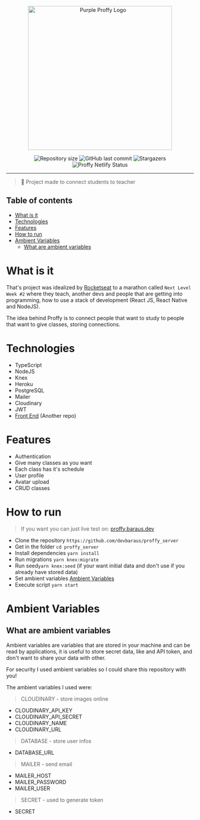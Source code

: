 <p align="center">
  <img src="https://raw.githubusercontent.com/devbaraus/proffy_server/master/purple-logo.svg" alt="Purple Proffy Logo" width="386px" />
</p>

<p align="center">	
   
  <img alt="Repository size" src="https://img.shields.io/github/repo-size/devbaraus/proffy_server?color=#8257E5">

  <img alt="GitHub last commit" src="https://img.shields.io/github/last-commit/devbaraus/proffy_server?color=#8257E5">

  <img alt="Stargazers" src="https://img.shields.io/github/stars/devbaraus/proffy_server?logo=github">

  <img src="https://api.netlify.com/api/v1/badges/30d7053b-7ee0-4950-b391-ae6799efea2d/deploy-status" title="Proffy Netlify Status">
  
</p>

---

> :rocket: Project made to connect students to teacher

## Table of contents

- [What is it](#what-is-it)
- [Technologies](#technologies)
- [Features](#features)
- [How to run](#how-to-run)
- [Ambient Variables](#ambient-variables)
  - [What are ambient variables](#what-are-ambient-variables)

# What is it

That's project was idealized by [Rocketseat](https://www.rocketseat.com.br) to a marathon called `Next Level Week #2` where they teach, another devs and people that are getting into programming, how to use a stack of development (React JS, React Native and NodeJS).

The idea behind Proffy is to connect people that want to study to people that want to give classes, storing connections.

# Technologies

- TypeScript
- NodeJS
- Knex
- Heroku
- PostgreSQL
- Mailer
- Cloudinary
- JWT
- [Front End](https://github.com/devbaraus/proffy_web) (Another repo)

# Features

- Authentication
- Give many classes as you want
- Each class has it's schedule
- User profile
- Avatar upload
- CRUD classes

# How to run

> If you want you can just live test on: [proffy.baraus.dev](https://proffy.baraus.dev)

- Clone the repository `https://github.com/devbaraus/proffy_server`
- Get in the folder `cd proffy_server`
- Install dependencies `yarn install`
- Run migrations `yarn knex:migrate`
- Run seed`yarn knex:seed` (if your want initial data and don't use if you already have stored data) 
- Set ambient variables [Ambient Variables](#ambient-variables)
- Execute script `yarn start`

# Ambient Variables

## What are ambient variables

Ambient variables are variables that are stored in your machine and can be read by applications, it is useful to store secret data, like and API token, and don't want to share your data with other.

For security I used ambient variables so I could share this repository with you!

The ambient variables I used were:

> CLOUDINARY - store images online

- CLOUDINARY_API_KEY
- CLOUDINARY_API_SECRET
- CLOUDINARY_NAME
- CLOUDINARY_URL

> DATABASE - store user infos

- DATABASE_URL

> MAILER - send email

- MAILER_HOST
- MAILER_PASSWORD
- MAILER_USER

> SECRET - used to generate token

- SECRET
